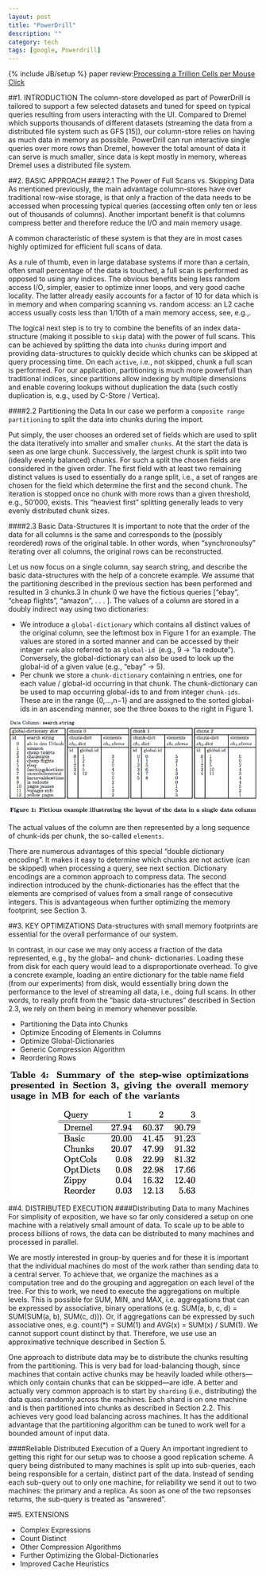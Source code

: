 ```yaml
---
layout: post
title: "PowerDrill"
description: ""
category: tech
tags: [google, Powerdrill]
---
```

{% include JB/setup %}
paper review:[Processing a Trillion Cells per Mouse Click](http://vldb.org/pvldb/vol5/p1436_alexanderhall_vldb2012.pdf)

<!--break-->
##1. INTRODUCTION
The column-store developed as part of PowerDrill is tailored to support a few selected datasets and tuned for speed on typical queries resulting from users interacting with the UI. Compared to Dremel which supports thousands of different datasets (streaming the data from a distributed file system such as GFS [15]), our column-store relies on having as much data in memory as possible. PowerDrill can run interactive single queries over more rows than Dremel, however the total amount of data it can serve is much smaller, since data is kept mostly in memory, whereas Dremel uses a distributed file system.

##2. BASIC APPROACH
####2.1 The Power of Full Scans vs. Skipping Data
As mentioned previously, the main advantage column-stores have over traditional row-wise storage, is that only a fraction of the data needs to be accessed when processing typical queries (accessing often only ten or less out of thousands of columns). Another important benefit is that columns compress better and therefore reduce the I/O and main memory usage.

A common characteristic of these system is that they are in most cases highly optimized for efficient full scans of data.

As a rule of thumb, even in large database systems if more than a certain, often small percentage of the data is touched, a full scan is performed as opposed to using any indices. The obvious benefits being less random access I/O, simpler, easier to optimize inner loops, and very good cache locality. The latter already easily accounts for a factor of 10 for data which is in memory and when comparing scanning vs. random access: an L2 cache access usually costs less than 1/10th of a main memory access, see, e.g.,.

The logical next step is to try to combine the benefits of an index data-structure (making it possible to `skip` data) with the power of full scans. This can be achieved by splitting the data into `chunks` during import and providing data-structures to quickly decide which chunks can be skipped at query processing time. On each `active`, i.e., not skipped, chunk a full scan is performed. For our application, partitioning is much more powerfull than traditional indices, since partitions allow indexing by multiple dimensions and enable covering lookups without duplication the data (such costly duplication is, e.g., used by C-Store / Vertica).

####2.2 Partitioning the Data
In our case we perform a `composite range partitioning` to split the data into chunks during the import.

Put simply, the user chooses an ordered set of fields which are used to split the data iteratively into smaller and smaller `chunks`. At the start the data is seen as one large chunk. Successively, the largest chunk is split into two (ideally evenly balanced) chunks. For such a split the chosen fields are considered in the given order. The first field with at least two remaining distinct values is used to essentially do a range split, i.e., a set of ranges are chosen for the field which determine the first and the second chunk. The iteration is stopped once no chunk with more rows than a given threshold, e.g., 50’000, exists. This “heaviest first” splitting generally leads to very evenly distributed chunk sizes.

####2.3 Basic Data-Structures
It is important to note that the order of the data for all columns is the same and corresponds to the (possibly reordered) rows of the original table. In other words, when “synchronoulsy” iterating over all columns, the original rows can be reconstructed.

Let us now focus on a single column, say search string, and describe the basic data-structures with the help of a concrete example. We assume that the partitioning described in the previous section has been performed and resulted in 3 chunks.3 In chunk 0 we have the fictious queries [“ebay”, “cheap flights”, “amazon”, . . . ]. The values of a column are stored in a doubly indirect way using two dictionaries:

* We introduce a `global-dictionary` which contains all distinct values of the original column, see the leftmost box in Figure 1 for an example. The values are stored in a sorted manner and can be accessed by their integer `rank` also referred to as `global-id `(e.g., 9 → “la redoute”). Conversely, the global-dictionary can also be used to look up the global-id of a given value (e.g., “ebay” → 5).
* Per chunk we store a `chunk-dictionary` containing n entries, one for each value / global-id occurring in that chunk. The chunk-dictionary can be used to map occurring global-ids to and from integer `chunk-ids`. These are in the range {0,...,n−1} and are assigned to the sorted global-ids in an ascending manner, see the three boxes to the right in Figure 1.

![p1](/assets/2013-06-05-powerdrill/p1.png)

The actual values of the column are then represented by a long sequence of chunk-ids per chunk, the so-called `elements`.

There are numerous advantages of this special “double dictionary encoding”. It makes it easy to determine which chunks are not active (can be skipped) when processing a query, see next section. Dictionary encodings are a common approach to compress data. The second indirection introduced by the chunk-dictionaries has the effect that the elements are comprised of values from a small range of consecutive integers. This is advantageous when further optimizing the memory footprint, see Section 3.

##3. KEY OPTIMIZATIONS
Data-structures with small memory footprints are essential for the overall performance of our system.

In contrast, in our case we may only access a fraction of the data represented, e.g., by the global- and chunk- dictionaries. Loading these from disk for each query would lead to a disproportionate overhead. To give a concrete example, loading an entire dictionary for the table name field (from our experiments) from disk, would essentially bring down the performance to the level of streaming all data, i.e., doing full scans. In other words, to really profit from the “basic data-structures” described in Section 2.3, we rely on them being in memory whenever possible.

* Partitioning the Data into Chunks
* Optimize Encoding of Elements in Columns
* Optimize Global-Dictionaries
* Generic Compression Algorithm
* Reordering Rows

![p2](/assets/2013-06-05-powerdrill/p2.png)

##4. DISTRIBUTED EXECUTION
####Distributing Data to many Machines
For simplisity of exposition, we have so far only considered a setup on one machine with a relatively small amount of data. To scale up to be able to process billions of rows, the data can be distributed to many machines and processed in parallel.

We are mostly interested in group-by queries and for these it is important that the individual machines do most of the work rather than sending data to a central server. To achieve that, we organize the machines as a computation tree and do the grouping and aggregation on each level of the tree. For this to work, we need to execute the aggregations on multiple levels. This is possible for SUM, MIN, and MAX, i.e. aggregations that can be expressed by associative, binary operations (e.g. SUM(a, b, c, d) = SUM(SUM(a, b), SUM(c, d))). Or, if aggregations can be expressed by such associative ones, e.g. count(*) = SUM(1) and AVG(x) = SUM(x) / SUM(1). We cannot support count distinct by that. Therefore, we use use an approximative technique described in Section 5.

One approach to distribute data may be to distribute the chunks resulting from the partitioning. This is very bad for load-balancing though, since machines that contain active chunks may be heavily loaded while others—which only contain chunks that can be skipped—are idle. A better and actually very common approach is to start by `sharding` (i.e., distributing) the data quasi randomly across the machines. Each shard is on one machine and is then partitioned into chunks as described in Section 2.2. This achieves very good load balancing across machines. It has the additional advantage that the partitioning algorithm can be tuned to work well for a bounded amount of input data.

####Reliable Distributed Execution of a Query
An important ingredient to getting this right for our setup was to choose a good replication scheme. A query being distributed to many machines is split up into sub-queries, each being responsible for a certain, distinct part of the data. Instead of sending each sub-query out to only one machine, for reliability we send it out to two machines: the primary and a replica. As soon as one of the two repsonses returns, the sub-query is treated as “answered”.

##5. EXTENSIONS

* Complex Expressions
* Count Distinct
* Other Compression Algorithms
* Further Optimizing the Global-Dictionaries
* Improved Cache Heuristics




